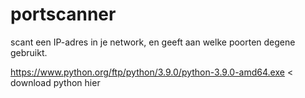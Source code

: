 # portscanner
scant een IP-adres in je network, en geeft aan welke poorten degene gebruikt.

https://www.python.org/ftp/python/3.9.0/python-3.9.0-amd64.exe < download python hier
